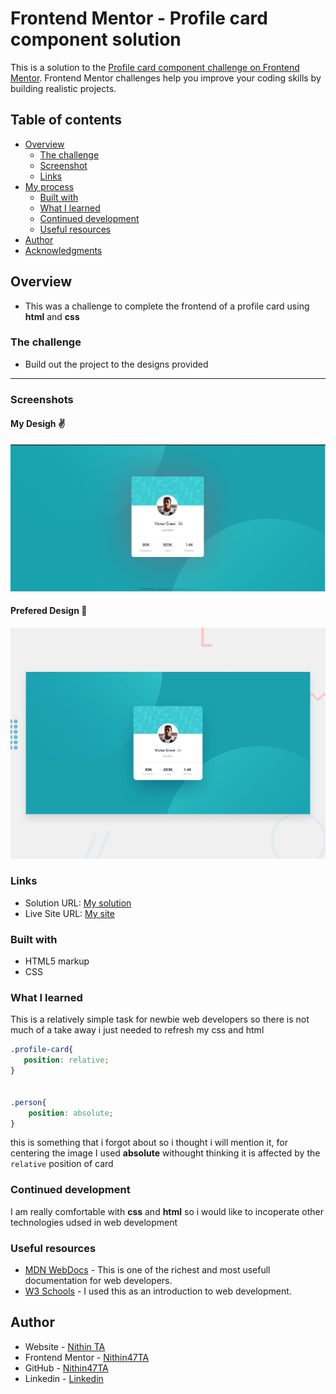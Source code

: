 # Frontend Mentor - Profile card component solution

This is a solution to the [Profile card component challenge on Frontend Mentor](https://www.frontendmentor.io/challenges/profile-card-component-cfArpWshJ). Frontend Mentor challenges help you improve your coding skills by building realistic projects. 

## Table of contents

- [Overview](#overview)
  - [The challenge](#the-challenge)
  - [Screenshot](#screenshot)
  - [Links](#links)
- [My process](#my-process)
  - [Built with](#built-with)
  - [What I learned](#what-i-learned)
  - [Continued development](#continued-development)
  - [Useful resources](#useful-resources)
- [Author](#author)
- [Acknowledgments](#acknowledgments)



## Overview
- This was a challenge to complete the frontend of a profile card using **html** and **css**


### The challenge

- Build out the project to the designs provided

<hr>

### Screenshots
    
#### My Desigh ✌

![](images/screenshot.jpg)

#### Prefered Design 👀

![](design\desktop-preview.jpg)

### Links

- Solution URL: [My solution](https://github.com/Nithin47TA/profile-card-component-main)
- Live Site URL: [My site](https://nithin47ta.github.io/profile-card-component-main)


### Built with

- HTML5 markup
- CSS 



### What I learned

 This is a relatively simple task for newbie web developers so there is not much of a take away i just needed to refresh my css and html 
 


```css
.profile-card{
   position: relative;  
}


.person{
    position: absolute;
}
```
  this is something that i forgot about so i thought i will mention it, for centering the image I used **absolute** withought thinking it is affected by the `relative` position of card

### Continued development

 I am really comfortable with **css** and **html** so i would like to incoperate other technologies udsed in web development



### Useful resources

- [MDN WebDocs](https://developer.mozilla.org/en-US/) - This is one of the richest and most usefull documentation for web developers.
- [W3 Schools](https://www.w3schools.com/css/) - I used this as an introduction to web development.



## Author

- Website - [Nithin TA](https://www.your-site.com)
- Frontend Mentor - [Nithin47TA](https://www.frontendmentor.io/profile/Nithin47TA)
- GitHub - [Nithin47TA](https://github.com/Nithin47TA)
- Linkedin - [Linkedin](https://www.linkedin.com/in/nithin-ta/)

